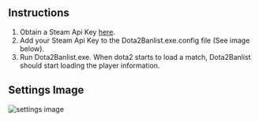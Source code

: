 ## Instructions
1. Obtain a Steam Api Key [here](http://steamcommunity.com/dev/apikey).
1. Add your Steam Api Key to the Dota2Banlist.exe.config file (See image below).
1. Run Dota2Banlist.exe. When dota2 starts to load a match, Dota2Banlist should start loading the player information.

## Settings Image
![settings image](http://i.imgur.com/YExLMrJ.png)